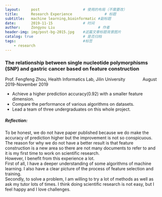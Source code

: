 ```yaml
---
layout:     post                    # 使用的布局（不需要改）
title:      Research Experience               # 标题 
subtitle:   machine learning,bioinformatic #副标题
date:       2019-11-15              # 时间
author:     Zongyou Liu                    # 作者
header-img: img/post-bg-2015.jpg    #这篇文章标题背景图片
catalog: true                       # 是否归档
tags:                               #标签
    - research
---
```


### The relationship between single nucleotide polymorphisms (SNP) and gastric cancer based on feature construction  
Prof. Fengfeng Zhou, Health Informatics Lab, Jilin University &emsp; &emsp;  &emsp;    August 2019-November 2019
* Achieve a higher prediction accuracy(0.92) with a smaller feature dimension.
* Compare the performance of various algorithms on datasets.
* Lead a team of three undergraduates on this whole project.

##### Reflection:  
To be honest, we do not have paper published because we do make the accuracy of prediction higher but the improvement is not so conspicuous.   
The reason for why we do not have a better result is that feature construction is a new area so there are not many documents to refer to and it is my first time to work on scientific research.   
However, I benefit from this experience a lot.   
First of all, I have a deeper understanding of some algorithms of machine learning. I also have a clear picture of the process of feature selection and training.  
Secondly, to solve a problem, I am willing to try a lot of methods as well as ask my tutor lots of times. I think doing scientific research is not easy, but I feel happy and I love challenges.  
